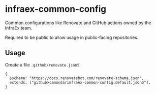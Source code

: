 # infraex-common-config

Common configurations like Renovate and GitHub actions owned by the InfraEx team.

Required to be public to allow usage in public-facing repositories.

## Usage

Create a file `.github/renovate.json5`:

```json5
{
  $schema: "https://docs.renovatebot.com/renovate-schema.json",
  extends: ["github>camunda/infraex-common-config:default.json5"],
}
```
